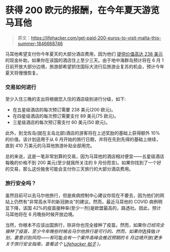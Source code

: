 # 获得 200 欧元的报酬，在今年夏天游览马耳他

> 原文：<https://lifehacker.com/get-paid-200-euros-to-visit-malta-this-summer-1846668746>

马耳他希望支付你今年夏天的大部分酒店费用，因为他们 [提供价值高达 238 美元](https://www.mta.com.mt/en/news-details/293) 的现金补助，如果你在该国的酒店住上至少三天。由于地中海群岛预计将在 6 月 1 日前开放大部分边境，旅游部希望抓住国际大流行后旅游业复苏的机会，预计今年夏天将慢慢恢复。



### **交易如何进行**

至少入住三晚的支出将根据您入住的酒店级别进行分级，如下:

*   在五星级酒店的每次预订需要 238 美元(200 欧元)。
*   在四星级酒店的每次预订需要支付 89 美元(75 欧元)。
*   三星级酒店的每次预订需支付 60 美元(50 欧元)。

此外，到戈佐岛(就在主岛北部)酒店的游客将在上述奖励的基础上获得额外 10%的价值。该计划适用于从 6 月开始的旅行日期，并将在先到先得的基础上继续，直到 410 万美元的马耳他旅游补贴全部用完。

总的来说，这是一笔非常划算的交易，因为马耳他的酒店相对便宜——五星级酒店每晚的价格不到 200 美元(至少就我所关注的 9 月份而言)。如果你找到了一个好的交易，那么这份施舍可能会支付你三天旅行的大部分酒店费用。

### 旅行安全吗？

虽然目前可以去马尔他旅行，但是疾病控制中心建议你现在不要去，因为他们的网站上仍然有“非常高水平的新冠肺炎”的建议。然而，最近马耳他的 COVID 病例明显下降，该国 42%的疫苗接种率(至少一剂)是欧盟最高的，路透社。因此，预计马耳他将在 6 月晚些时候开放边境。 

当然，你根本不应该出国旅行，除非你也完全接种了疫苗。然而，如果你*已经完全接种了疫苗，至少今年晚些时候去马尔他旅行是可行的。然而，如果你*选择做*计划，要意识到风险——有*可能*会有一个案件高峰会推迟预期的 6 月边境开放(更多关于旅行安全指南，查看这个 [Lifehacker 帖子](https://vitals.lifehacker.com/travel-is-safe-ish-for-vaccinated-people-cdc-says-1846607949) )。*